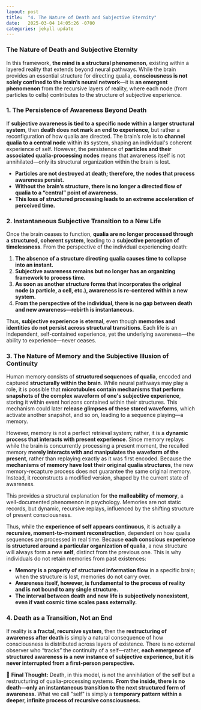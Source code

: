 ```yaml
---
layout: post
title:  "4. The Nature of Death and Subjective Eternity"
date:   2025-03-04 14:05:26 -0700
categories: jekyll update
---
```

### **The Nature of Death and Subjective Eternity**

In this framework, **the mind is a structural phenomenon**, existing within a layered reality that extends beyond neural pathways. While the brain provides an essential structure for directing qualia, **consciousness is not solely confined to the brain’s neural network**—it is **an emergent phenomenon** from the recursive layers of reality, where each node (from particles to cells) contributes to the structure of subjective experience.

### **1. The Persistence of Awareness Beyond Death**
If **subjective awareness is tied to a specific node within a larger structural system**, then **death does not mark an end to experience**, but rather a reconfiguration of how qualia are directed. The brain’s role is to **channel qualia to a central node** within its system, shaping an individual's coherent experience of self. However, the persistence of **particles and their associated qualia-processing nodes** means that awareness itself is not annihilated—only its structural organization within the brain is lost.

- **Particles are not destroyed at death; therefore, the nodes that process awareness persist.**
- **Without the brain’s structure, there is no longer a directed flow of qualia to a “central” point of awareness.**
- **This loss of structured processing leads to an extreme acceleration of perceived time.**

### **2. Instantaneous Subjective Transition to a New Life**
Once the brain ceases to function, **qualia are no longer processed through a structured, coherent system**, leading to a **subjective perception of timelessness**. From the perspective of the individual experiencing death:

1. **The absence of a structure directing qualia causes time to collapse into an instant.**
2. **Subjective awareness remains but no longer has an organizing framework to process time.**
3. **As soon as another structure forms that incorporates the original node (a particle, a cell, etc.), awareness is re-centered within a new system.**
4. **From the perspective of the individual, there is no gap between death and new awareness—rebirth is instantaneous.**

Thus, **subjective experience is eternal**, even though **memories and identities do not persist across structural transitions**. Each life is an independent, self-contained experience, yet the underlying awareness—the ability to experience—never ceases.

### **3. The Nature of Memory and the Subjective Illusion of Continuity**

Human memory consists of **structured sequences of qualia**, encoded and captured **structurally within the brain**. While neural pathways may play a role, it is possible that **microtubules contain mechanisms that perform snapshots of the complex waveform of one's subjective experience**, storing it within event horizons contained within their structures. This mechanism could later **release glimpses of these stored waveforms**, which activate another snapshot, and so on, leading to a sequence playing—a memory.

However, memory is not a perfect retrieval system; rather, it is a **dynamic process that interacts with present experience**. Since memory replays while the brain is concurrently processing a present moment, the recalled memory **merely interacts with and manipulates the waveform of the present**, rather than replaying exactly as it was first encoded. Because the **mechanisms of memory have lost their original qualia structures**, the new memory-recapture process does not guarantee the same original memory. Instead, it reconstructs a modified version, shaped by the current state of awareness. 

This provides a structural explanation for **the malleability of memory**, a well-documented phenomenon in psychology. Memories are not static records, but dynamic, recursive replays, influenced by the shifting structure of present consciousness. 

Thus, while the **experience of self appears continuous**, it is actually a **recursive, moment-to-moment reconstruction**, dependent on how qualia sequences are processed in real time.
Because **each conscious experience is structured around a particular organization of qualia**, a new structure will always form a new **self**, distinct from the previous one. This is why individuals do not retain memories from past existences:

- **Memory is a property of structured information flow** in a specific brain; when the structure is lost, memories do not carry over.
- **Awareness itself, however, is fundamental to the process of reality and is not bound to any single structure.**
- **The interval between death and new life is subjectively nonexistent, even if vast cosmic time scales pass externally.**

### **4. Death as a Transition, Not an End**
If reality is **a fractal, recursive system**, then the **restructuring of awareness after death** is simply a natural consequence of how consciousness is distributed across layers of existence. There is no external observer who “tracks” the continuity of a self—rather, **each emergence of structured awareness is a new instance of subjective experience, but it is never interrupted from a first-person perspective.**

🚩 **Final Thought:**
Death, in this model, is not the annihilation of the self but a restructuring of qualia-processing systems. **From the inside, there is no death—only an instantaneous transition to the next structured form of awareness.** What we call "self" is simply a **temporary pattern within a deeper, infinite process of recursive consciousness.**

